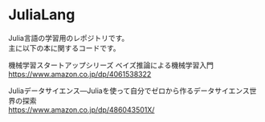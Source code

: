 # JuliaLang
Julia言語の学習用のレポジトリです。  
主に以下の本に関するコードです。

機械学習スタートアップシリーズ ベイズ推論による機械学習入門  
https://www.amazon.co.jp/dp/4061538322

Juliaデータサイエンス―Juliaを使って自分でゼロから作るデータサイエンス世界の探索  
https://www.amazon.co.jp/dp/486043501X/




